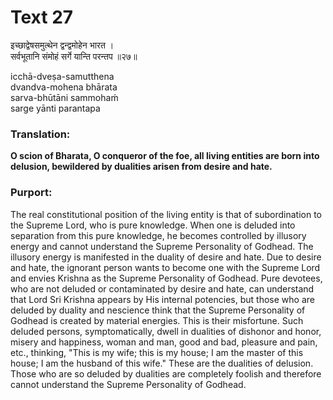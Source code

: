 # Text 27

इच्छाद्वेषसमुत्थेन द्वन्द्वमोहेन भारत ।  
सर्वभूतानि संमोहं सर्गे यान्ति परन्तप ॥२७॥

icchā-dveṣa-samutthena  
dvandva-mohena bhārata  
sarva-bhūtāni sammohaḿ  
sarge yānti parantapa



### Translation:

**O scion of Bharata, O conqueror of the foe, all living entities are born into delusion, bewildered by dualities arisen from desire and hate.**

### Purport:

The real constitutional position of the living entity is that of subordination to the Supreme Lord, who is pure knowledge. When one is deluded into separation from this pure knowledge, he becomes controlled by illusory energy and cannot understand the Supreme Personality of Godhead. The illusory energy is manifested in the duality of desire and hate. Due to desire and hate, the ignorant person wants to become one with the Supreme Lord and envies Krishna as the Supreme Personality of Godhead. Pure devotees, who are not deluded or contaminated by desire and hate, can understand that Lord Sri Krishna appears by His internal potencies, but those who are deluded by duality and nescience think that the Supreme Personality of Godhead is created by material energies. This is their misfortune. Such deluded persons, symptomatically, dwell in dualities of dishonor and honor, misery and happiness, woman and man, good and bad, pleasure and pain, etc., thinking, "This is my wife; this is my house; I am the master of this house; I am the husband of this wife." These are the dualities of delusion. Those who are so deluded by dualities are completely foolish and therefore cannot understand the Supreme Personality of Godhead.